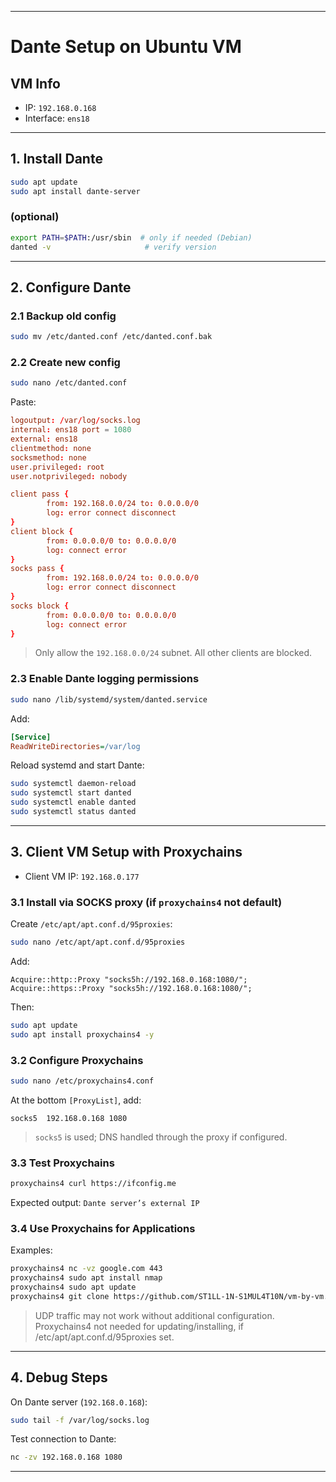 
---

# Dante Setup on Ubuntu VM

## **VM Info**

* IP: `192.168.0.168`
* Interface: `ens18`

---

## **1. Install Dante**

```bash
sudo apt update
sudo apt install dante-server
```
### (optional)
```bash
export PATH=$PATH:/usr/sbin  # only if needed (Debian)
danted -v                     # verify version
```

---

## **2. Configure Dante**

### **2.1 Backup old config**

```bash
sudo mv /etc/danted.conf /etc/danted.conf.bak
```

### **2.2 Create new config**

```bash
sudo nano /etc/danted.conf
```

Paste:

```conf
logoutput: /var/log/socks.log
internal: ens18 port = 1080
external: ens18
clientmethod: none
socksmethod: none
user.privileged: root
user.notprivileged: nobody

client pass {
        from: 192.168.0.0/24 to: 0.0.0.0/0
        log: error connect disconnect
}
client block {
        from: 0.0.0.0/0 to: 0.0.0.0/0
        log: connect error
}
socks pass {
        from: 192.168.0.0/24 to: 0.0.0.0/0
        log: error connect disconnect
}
socks block {
        from: 0.0.0.0/0 to: 0.0.0.0/0
        log: connect error
}
```

> Only allow the `192.168.0.0/24` subnet. All other clients are blocked.

### **2.3 Enable Dante logging permissions**

```bash
sudo nano /lib/systemd/system/danted.service
```

Add:

```ini
[Service]
ReadWriteDirectories=/var/log
```

Reload systemd and start Dante:

```bash
sudo systemctl daemon-reload
sudo systemctl start danted
sudo systemctl enable danted
sudo systemctl status danted
```

---

## **3. Client VM Setup with Proxychains**

* Client VM IP: `192.168.0.177`

### **3.1 Install via SOCKS proxy (if `proxychains4` not default)**

Create `/etc/apt/apt.conf.d/95proxies`:

```bash
sudo nano /etc/apt/apt.conf.d/95proxies
```

Add:

```
Acquire::http::Proxy "socks5h://192.168.0.168:1080/";
Acquire::https::Proxy "socks5h://192.168.0.168:1080/";
```

Then:

```bash
sudo apt update
sudo apt install proxychains4 -y
```

### **3.2 Configure Proxychains**

```bash
sudo nano /etc/proxychains4.conf
```

At the bottom `[ProxyList]`, add:

```
socks5  192.168.0.168 1080
```

> `socks5` is used; DNS handled through the proxy if configured.

### **3.3 Test Proxychains**

```bash
proxychains4 curl https://ifconfig.me
```

Expected output: `Dante server’s external IP`

### **3.4 Use Proxychains for Applications**

Examples:

```bash
proxychains4 nc -vz google.com 443
proxychains4 sudo apt install nmap
proxychains4 sudo apt update
proxychains4 git clone https://github.com/ST1LL-1N-S1MUL4T10N/vm-by-vm.git
```

> UDP traffic may not work without additional configuration. Proxychains4 not needed for updating/installing, if /etc/apt/apt.conf.d/95proxies set.

---

## **4. Debug Steps**

On Dante server (`192.168.0.168`):

```bash
sudo tail -f /var/log/socks.log
```

Test connection to Dante:

```bash
nc -zv 192.168.0.168 1080
```

---
